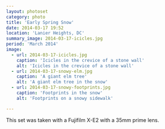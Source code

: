 ```yaml
---
layout: photoset
category: photo
title: 'Early Spring Snow'
date: 2014-03-17 19:52
location: 'Lanier Heights, DC'
summary_image: 2014-03-17-icicles.jpg
period: 'March 2014'
image:
  - url: 2014-03-17-icicles.jpg
    caption: 'Icicles in the crevice of a stone wall'
    alt: 'Icicles in the crevice of a stone wall'
  - url: 2014-03-17-snowy-elm.jpg
    caption: 'A giant elm tree'
    alt: 'A giant elm tree in the snow'
  - url: 2014-03-17-snowy-footprints.jpg
    caption: 'Footprints in the snow'
    alt: 'Footprints on a snowy sidewalk'

---
```


This set was taken with a Fujifilm X-E2 with a 35mm prime lens.